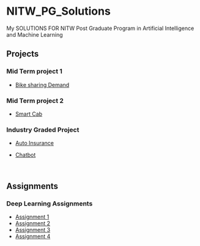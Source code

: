 # NITW_PG_Solutions
My SOLUTIONS FOR NITW Post Graduate Program in Artificial Intelligence and Machine Learning


<a id="1"></a>

## Projects

### Mid Term project 1

- [Bike sharing Demand](https://github.com/THEFASHIONGEEK/NITW_PG_Soltions/tree/master/Mid-Program%20Project%201/BIKE-SHARING-DEMAND)


### Mid Term project 2

- [Smart Cab](https://github.com/THEFASHIONGEEK/NITW_PG_Soltions/tree/master/Mid%20term%20project%202/Smart%20cab)


### Industry Graded Project

- [Auto Insurance](https://github.com/THEFASHIONGEEK/NITW_PG_Soltions/tree/master/Industry%20graded%20project/Auto_Insurance)

- [Chatbot](https://github.com/THEFASHIONGEEK/NITW_PG_Soltions/tree/master/Industry%20graded%20project/Chatbot)

<br />


<a id="2"></a>
## Assignments

### Deep Learning Assignments

- [Assignment 1](https://github.com/THEFASHIONGEEK/NITW_PG_Soltions/tree/master/Assignments/Deep_learning/Assignment1)
- [Assignment 2](https://github.com/THEFASHIONGEEK/NITW_PG_Soltions/tree/master/Assignments/Deep_learning/Assignment2)
- [Assignment 3](https://github.com/THEFASHIONGEEK/NITW_PG_Soltions/tree/master/Assignments/Deep_learning/Assignment3)
- [Assignment 4](https://github.com/THEFASHIONGEEK/NITW_PG_Soltions/tree/master/Assignments/Deep_learning/Assignment4)
